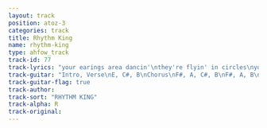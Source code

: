 ```yaml
---
layout: track
position: atoz-3
categories: track
title: Rhythm King
name: rhythm-king
type: ahfow_track
track-id: 77
track-lyrics: "your earings area dancin'\nthey're flyin' in circles\nyour janglin' jewelry\nis hypnotisin'\nyour girldfriends met for coctails\nleavin' you behind\ngiggles 'round the table\nnever you mind\n\nwait for an answer\ngood things will come\ngood things will happen\nyou're gonna get some\ngood things are comin'\nahhhhhhh......\n\nheadin' for tacoma\nand drivin' too fast\nnixon's in a coma\nand i hope it's gonna last\nwomen turn to flowers\nmen turn to snakes\nyou're turnin' in to someone else\nnever you mind\n\nwait for an answer\ngood things will come\ngood things will happen\nyou're gonna get some\ngood things are comin'\nahhhhhhh..."
track-guitar: "Intro, Verse\nE, C#, B\nChorus\nF#, A, C#, B\nF#, A, B\n\n(provided by Drew)"
track-guitar-flag: true
track-author: 
track-sort: "RHYTHM KING"
track-alpha: R
track-original: 
---
```

